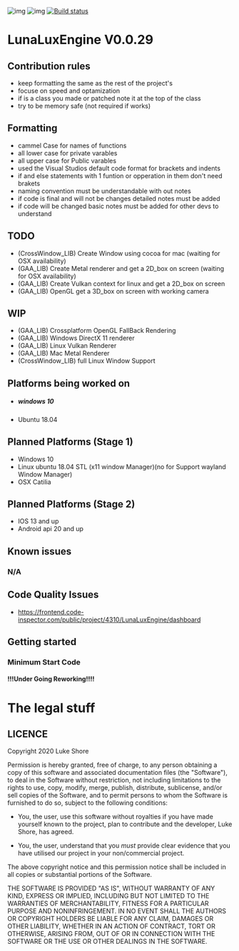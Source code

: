 ![img](https://www.code-inspector.com/project/4310/status/svg)  ![img](https://www.code-inspector.com/project/4310/score/svg) [![Build status](https://ci.appveyor.com/api/projects/status/e8audhok07m4650g/branch/master?svg=true)](https://ci.appveyor.com/project/pheonixfirewingz/lunaluxengine/branch/master)
# LunaLuxEngine V0.0.29

## Contribution rules

- keep formatting the same as the rest of the project's
- focuse on speed and optamization
- if is a class you made or patched note it at the top of the class
- try to be memory safe (not required if works)

## Formatting

- cammel Case for names of functions
- all lower case for private varables
- all upper case for Public varables
- used the Visual Studios default code format for brackets and indents
- if and else statements with 1 funtion or opperation in them don't need brakets
- naming convention must be understandable with out notes
- if code is final and will not be changes detailed notes must be added
- if code will be changed basic notes must be added for other devs to understand

## TODO
- (CrossWindow_LIB) Create Window using cocoa for mac (waiting for OSX availability)
- (GAA_LIB) Create Metal renderer and get a 2D_box on screen (waiting for OSX availability)
- (GAA_LIB) Create Vulkan context for linux and get a 2D_box on screen
- (GAA_LIB) OpenGL get a 3D_box on screen with working camera

## WIP
- (GAA_LIB) Crossplatform OpenGL FallBack Rendering
- (GAA_LIB) Windows DirectX 11 renderer
- (GAA_LIB) Linux Vulkan Renderer
- (GAA_LIB) Mac Metal Renderer
- (CrossWindow_LIB) full Linux Window Support

## Platforms being worked on
- ##### windows 10
- Ubuntu 18.04

## Planned Platforms (Stage 1)
 - Windows 10
 - Linux ubuntu 18.04 STL (x11 window Manager)(no for Support wayland Window Manager)
 - OSX Catilia

## Planned Platforms (Stage 2)
 - IOS 13 and up
 - Android api 20 and up


## Known issues
### N/A

## Code Quality Issues
- https://frontend.code-inspector.com/public/project/4310/LunaLuxEngine/dashboard

## Getting started

### Minimum Start Code

#### !!!Under Going Reworking!!!!

# The legal stuff

## LICENCE
Copyright 2020 Luke Shore

Permission is hereby granted, free of charge, to any person obtaining a copy of this software and associated documentation files (the "Software"), to deal in the Software without restriction, not including limitations to the rights to use, copy, modify, merge, publish, distribute, sublicense, and/or sell copies of the Software, and to permit persons to whom the Software is furnished to do so, subject to the following conditions:

- You, the user, use this software without royalties if you have made yourself known to the project, plan to contribute and the developer, Luke Shore, has agreed.

- You, the user, understand that you *must* provide clear evidence that you have utilised our project in your non/commercial project.

The above copyright notice and this permission notice shall be included in all copies or substantial portions of the Software.

THE SOFTWARE IS PROVIDED "AS IS", WITHOUT WARRANTY OF ANY KIND, EXPRESS OR IMPLIED, INCLUDING BUT NOT LIMITED TO THE WARRANTIES OF MERCHANTABILITY, FITNESS FOR A PARTICULAR PURPOSE AND NONINFRINGEMENT. IN NO EVENT SHALL THE AUTHORS OR COPYRIGHT HOLDERS BE LIABLE FOR ANY CLAIM, DAMAGES OR OTHER LIABILITY, WHETHER IN AN ACTION OF CONTRACT, TORT OR OTHERWISE, ARISING FROM, OUT OF OR IN CONNECTION WITH THE SOFTWARE OR THE USE OR OTHER DEALINGS IN THE SOFTWARE.
